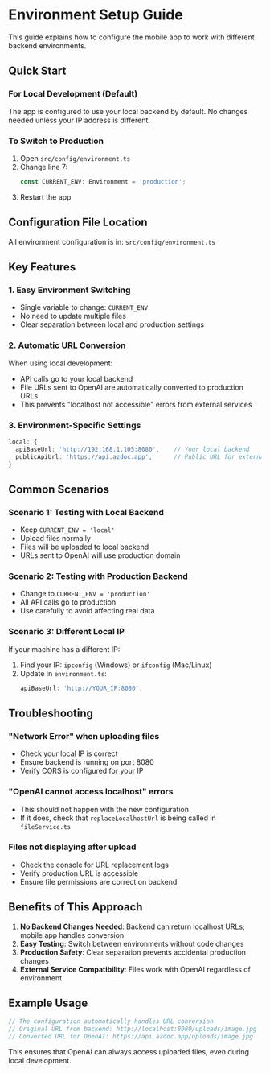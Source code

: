 # Environment Setup Guide

This guide explains how to configure the mobile app to work with different backend environments.

## Quick Start

### For Local Development (Default)
The app is configured to use your local backend by default. No changes needed unless your IP address is different.

### To Switch to Production
1. Open `src/config/environment.ts`
2. Change line 7:
   ```typescript
   const CURRENT_ENV: Environment = 'production';
   ```
3. Restart the app

## Configuration File Location
All environment configuration is in: `src/config/environment.ts`

## Key Features

### 1. Easy Environment Switching
- Single variable to change: `CURRENT_ENV`
- No need to update multiple files
- Clear separation between local and production settings

### 2. Automatic URL Conversion
When using local development:
- API calls go to your local backend
- File URLs sent to OpenAI are automatically converted to production URLs
- This prevents "localhost not accessible" errors from external services

### 3. Environment-Specific Settings
```typescript
local: {
  apiBaseUrl: 'http://192.168.1.105:8080',    // Your local backend
  publicApiUrl: 'https://api.azdoc.app',      // Public URL for external services
}
```

## Common Scenarios

### Scenario 1: Testing with Local Backend
- Keep `CURRENT_ENV = 'local'`
- Upload files normally
- Files will be uploaded to local backend
- URLs sent to OpenAI will use production domain

### Scenario 2: Testing with Production Backend
- Change to `CURRENT_ENV = 'production'`
- All API calls go to production
- Use carefully to avoid affecting real data

### Scenario 3: Different Local IP
If your machine has a different IP:
1. Find your IP: `ipconfig` (Windows) or `ifconfig` (Mac/Linux)
2. Update in `environment.ts`:
   ```typescript
   apiBaseUrl: 'http://YOUR_IP:8080',
   ```

## Troubleshooting

### "Network Error" when uploading files
- Check your local IP is correct
- Ensure backend is running on port 8080
- Verify CORS is configured for your IP

### "OpenAI cannot access localhost" errors
- This should not happen with the new configuration
- If it does, check that `replaceLocalhostUrl` is being called in `fileService.ts`

### Files not displaying after upload
- Check the console for URL replacement logs
- Verify production URL is accessible
- Ensure file permissions are correct on backend

## Benefits of This Approach

1. **No Backend Changes Needed**: Backend can return localhost URLs; mobile app handles conversion
2. **Easy Testing**: Switch between environments without code changes
3. **Production Safety**: Clear separation prevents accidental production changes
4. **External Service Compatibility**: Files work with OpenAI regardless of environment

## Example Usage

```typescript
// The configuration automatically handles URL conversion
// Original URL from backend: http://localhost:8080/uploads/image.jpg
// Converted URL for OpenAI: https://api.azdoc.app/uploads/image.jpg
```

This ensures that OpenAI can always access uploaded files, even during local development.
